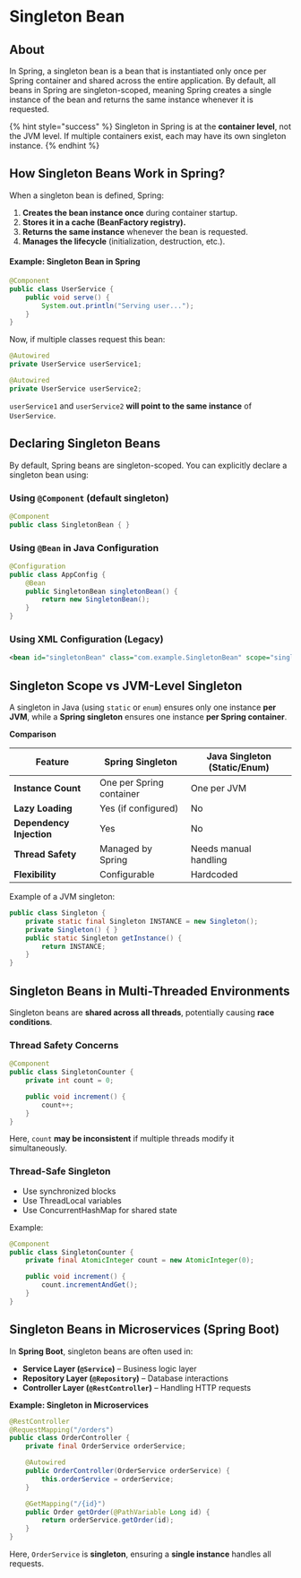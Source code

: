 # Singleton Bean

## About

In Spring, a singleton bean is a bean that is instantiated only once per Spring container and shared across the entire application. By default, all beans in Spring are singleton-scoped, meaning Spring creates a single instance of the bean and returns the same instance whenever it is requested.

{% hint style="success" %}
Singleton in Spring is at the **container level**, not the JVM level. If multiple containers exist, each may have its own singleton instance.
{% endhint %}

## **How Singleton Beans Work in Spring?**

When a singleton bean is defined, Spring:

1. **Creates the bean instance once** during container startup.
2. **Stores it in a cache (BeanFactory registry).**
3. **Returns the same instance** whenever the bean is requested.
4. **Manages the lifecycle** (initialization, destruction, etc.).

#### **Example: Singleton Bean in Spring**

```java
@Component
public class UserService {
    public void serve() {
        System.out.println("Serving user...");
    }
}
```

Now, if multiple classes request this bean:

```java
@Autowired
private UserService userService1;

@Autowired
private UserService userService2;
```

`userService1` and `userService2` **will point to the same instance** of `UserService`.

## **Declaring Singleton Beans**

By default, Spring beans are singleton-scoped. You can explicitly declare a singleton bean using:

### **Using `@Component` (default singleton)**

```java
@Component
public class SingletonBean { }
```

### **Using `@Bean` in Java Configuration**

```java
@Configuration
public class AppConfig {
    @Bean
    public SingletonBean singletonBean() {
        return new SingletonBean();
    }
}
```

### **Using XML Configuration** (Legacy)

```xml
<bean id="singletonBean" class="com.example.SingletonBean" scope="singleton"/>
```

## **Singleton Scope vs JVM-Level Singleton**

A singleton in Java (using `static` or `enum`) ensures only one instance **per JVM**, while a **Spring singleton** ensures one instance **per Spring container**.

**Comparison**

| Feature                  | Spring Singleton         | Java Singleton (Static/Enum) |
| ------------------------ | ------------------------ | ---------------------------- |
| **Instance Count**       | One per Spring container | One per JVM                  |
| **Lazy Loading**         | Yes (if configured)      | No                           |
| **Dependency Injection** | Yes                      | No                           |
| **Thread Safety**        | Managed by Spring        | Needs manual handling        |
| **Flexibility**          | Configurable             | Hardcoded                    |

Example of a JVM singleton:

```java
public class Singleton {
    private static final Singleton INSTANCE = new Singleton();
    private Singleton() { }
    public static Singleton getInstance() {
        return INSTANCE;
    }
}
```

## **Singleton Beans in Multi-Threaded Environments**

Singleton beans are **shared across all threads**, potentially causing **race conditions**.

### **Thread Safety Concerns**

```java
@Component
public class SingletonCounter {
    private int count = 0;

    public void increment() {
        count++;
    }
}
```

Here, `count` **may be inconsistent** if multiple threads modify it simultaneously.

### **Thread-Safe Singleton**

* Use synchronized blocks
* Use ThreadLocal variables
* Use ConcurrentHashMap for shared state

Example:

```java
@Component
public class SingletonCounter {
    private final AtomicInteger count = new AtomicInteger(0);

    public void increment() {
        count.incrementAndGet();
    }
}
```

## **Singleton Beans in Microservices (Spring Boot)**

In **Spring Boot**, singleton beans are often used in:

* **Service Layer (`@Service`)** – Business logic layer
* **Repository Layer (`@Repository`)** – Database interactions
* **Controller Layer (`@RestController`)** – Handling HTTP requests

**Example: Singleton in Microservices**

```java
@RestController
@RequestMapping("/orders")
public class OrderController {
    private final OrderService orderService;

    @Autowired
    public OrderController(OrderService orderService) {
        this.orderService = orderService;
    }

    @GetMapping("/{id}")
    public Order getOrder(@PathVariable Long id) {
        return orderService.getOrder(id);
    }
}
```

Here, `OrderService` is **singleton**, ensuring a **single instance** handles all requests.
